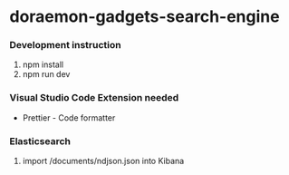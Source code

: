 # doraemon-gadgets-search-engine

### Development instruction

1. npm install
2. npm run dev

### Visual Studio Code Extension needed

- Prettier - Code formatter

### Elasticsearch

1. import /documents/ndjson.json into Kibana
